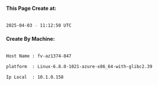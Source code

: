 
   
#### This Page Create at:

```bash

2025-04-03 - 11:12:50 UTC

```

#### Create By Machine:

```bash

Host Name : fv-az1374-847

platform  : Linux-6.8.0-1021-azure-x86_64-with-glibc2.39

Ip Local  : 10.1.0.158

```


